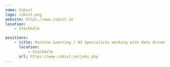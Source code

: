 ```yaml
---
name: Cubist
logo: cubist.png
website: https://www.cubist.se
location:
    - Stockholm

positions:
    - title: Machine Learning / AI Specialists working with data driven solutions in healthcare applications
      location:
          - Stockholm
      url: https://www.cubist.se/jobs.php
---
```

